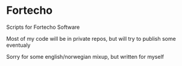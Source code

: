 # Fortecho
Scripts for Fortecho Software

Most of my code will be in private repos, but will try to publish some eventualy

Sorry for some english/norwegian mixup, but written for myself
